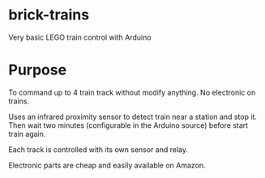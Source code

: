# brick-trains
Very basic LEGO train control with Arduino

# Purpose
To command up to 4 train track without modify anything. No electronic on trains.

Uses an infrared proximity sensor to detect train near a station and stop it. Then wait two minutes (configurable in the Arduino source) before start train again.

Each track is controlled with its own sensor and relay.

Electronic parts are cheap and easily available on Amazon. 
